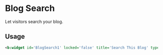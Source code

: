 # Blog Search

Let visitors search your blog.

## Usage

```xml
<b:widget id='BlogSearch1' locked='false' title='Search This Blog' type='BlogSearch' visible='true'/>
```
